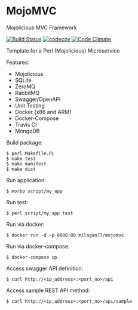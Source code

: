 # MojoMVC
Mojolicious MVC Framework

[![Build Status](https://travis-ci.org/milagan/MojoMVC.svg?branch=master)](https://travis-ci.org/milagan/MojoMVC) [![codecov](https://codecov.io/gh/milagan/MojoMVC/branch/master/graph/badge.svg)](https://codecov.io/gh/milagan/MojoMVC) [![Code Climate](https://codeclimate.com/github/milagan/MojoMVC/badges/gpa.svg)](https://codeclimate.com/github/milagan/MojoMVC)


Template for a Perl (Mojolicious) Microservice

Features:
- Mojolicious
- SQLite
- ZeroMQ
- RabbitMQ
- Swagger/OpenAPI
- Unit Testing
- Docker (x86 and ARM)
- Docker-Compose
- Travis CI
- MongoDB

Build package:

```
$ perl Makefile.PL
$ make test
$ make manifest
$ make dist
```

Run application:

```
$ morbo script/my_app
```

Run test:

```
$ perl script/my_app test
```
Run via docker:

```
$ docker run -d -p 8080:80 milagan77/mojomvc 
```

Run via docker-compose:

```
$ docker-compose up
```

Access swagger API definition:

```
$ curl http://<ip_address>:<port_no>/api
```

Access sample REST API method:

```
$ curl http://<ip_address>:<port_no>/api/sample
```
